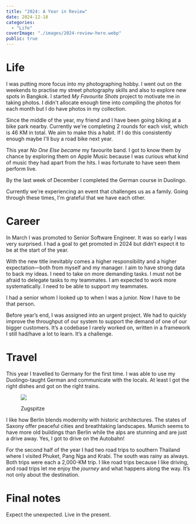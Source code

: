 ```yaml
---
title: "2024: A Year in Review"
date: 2024-12-18
categories:
  - "Life"
coverImage: "./images/2024-review-hero.webp"
public: true
---
```


# Life

I was putting more focus into my photographing hobby.
I went out on the weekends to practise my street photography skills
and also to explore new spots in Bangkok.
I started _My Favourite Shots_ project to motivate me in taking photos.
I didn't allocate enough time into compiling the photos for each month
but I do have photos in my collection.

Since the middle of the year,
my friend and I have been going biking at a bike park nearby.
Currently we're completing 2 rounds for each visit, which is 46 KM in total.
We aim to make this a habit.
If I do this consistently enough maybe I'll buy a road bike next year.

This year _No One Else became_ my favourite band.
I got to know them by chance by exploring them on Apple Music
because I was curious what kind of music they had apart from the hits.
I was fortunate to have seen them perform live.

By the last week of December I completed the German course in Duolingo.

Currently we're experiencing an event that challenges us as a family.
Going through these times, I'm grateful that we have each other.

# Career

In March I was promoted to Senior Software Engineer.
It was so early I was very surprised.
I had a goal to get promoted in 2024 but didn’t expect it
to be at the start of the year.

With the new title inevitably comes a higher responsibility
and a higher expectation—both from myself and my manager.
I aim to have strong data to back my ideas.
I need to take on more demanding tasks.
I must not be afraid to delegate tasks to my teammates.
I am expected to work more systematically.
I need to be able to support my teammates.

I had a senior whom I looked up to when I was a junior.
Now I have to be that person.

Before year’s end, I was assigned into an urgent project.
We had to quickly improve the throughput of our system to support
the demand of one of our bigger customers.
It’s a codebase I rarely worked on,
written in a framework I still had/have a lot to learn.
It’s a challenge.

# Travel

This year I travelled to Germany for the first time.
I was able to use my Duolingo-taught German and communicate with the locals.
At least I got the right dishes and got on the right trains.

<figure>

![](../my-favourite-shots-apr-2024/images/000050.webp)
<figcaption>
Zugspitze
</figcaption>
</figure>

I like how Berlin blends modernity with historic architectures. The states of Saxony offer peaceful cities and breathtaking landscapes. Munich seems to have more old buildings than Berlin while the alps are stunning and are just a drive away. Yes, I got to drive on the Autobahn!

For the second half of the year I had two road trips to southern Thailand
where I visited Phuket, Pang Nga and Krabi.
The south was rainy as always. Both trips were each a 2,000-KM trip.
I like road trips because I like driving,
and road trips let me enjoy the _journey_ and what happens along the way.
It’s not only about the destination.

# Final notes

Expect the unexpected. Live in the present.
